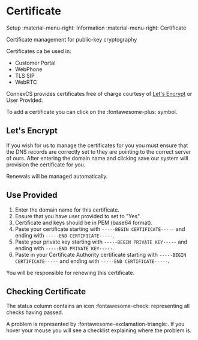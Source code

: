 # Certificate
Setup :material-menu-right: Information :material-menu-right: Certificate

Certificate management for public-key cryptography

Certificates ca be used in:

* Customer Portal
* WebPhone
* TLS SIP
* WebRTC

ConnexCS provides certificates free of charge courtesy of [Let's Encrypt](https://letsencrypt.org/) or User Provided.

To add a certificate you can click on the :fontawesome-plus: symbol.

## Let's Encrypt

If you wish for us to manage the certificates for you you must ensure that the DNS records are correctly set to they are pointing to the correct server of ours.
After entering the domain name and clicking save our system will provision the certificate for you.

Renewals will be managed automatically.

## Use Provided

1. Enter the domain name for this certificate.
2. Ensure that you have user provided to set to "Yes".
3. Certificate and keys should be in PEM (base64 format).
4. Paste your certificate starting with `-----BEGIN CERTIFICATE-----` and ending with `-----END CERTIFICATE-----`.
5. Paste your private key starting with `-----BEGIN PRIVATE KEY-----` and ending with `-----END PRIVATE KEY-----`.
6. Paste in your Certificate Authority certificate starting with `-----BEGIN CERTIFICATE-----` and ending with `-----END CERTIFICATE-----`.

You will be responsible for renewing this certificate.

## Checking Certificate

The status column contains an icon :fontawesome-check: representing all checks having passed.

A problem is represented by :fontawesome-exclamation-triangle:. If you hover your mouse you will see a checklist explaining where the problem is.